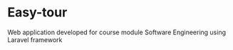 # Easy-tour
Web application developed for course module Software Engineering using Laravel framework
